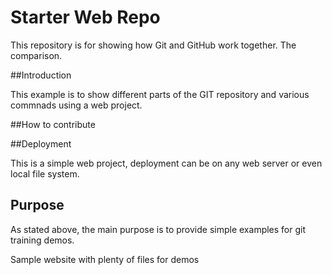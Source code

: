 # Starter Web Repo

This repository is for showing how Git and GitHub work together.
The comparison.

##Introduction

This example is to show different parts of the GIT repository and various commnads using a web project.

##How to contribute

##Deployment

This is a simple web project, deployment can be on any web server or even local file system.

## Purpose
As stated above, the main purpose is to provide simple examples for git training demos.

Sample website with plenty of files for demos